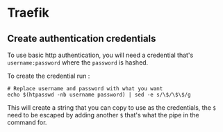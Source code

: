 # Traefik

## Create authentication credentials
To use basic http authentication, you will need a credential that's `username:password` where the `password` is hashed.

To create the credential run :

```
# Replace username and password with what you want
echo $(htpasswd -nb username password) | sed -e s/\$/\$\$/g
```

This will create a string that you can copy to use as the credentials, the `$` need to be escaped by adding another `$` that's what the pipe in the command for.
